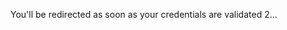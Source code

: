 <head>
  <meta http-equiv='refresh' content='2; URL=docs/ExecutiveSummary.md'>
</head>

You'll be redirected as soon as your credentials are validated 2... <br>




